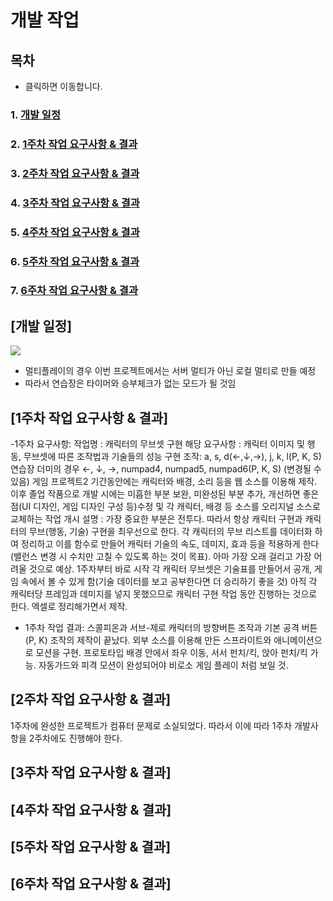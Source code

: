 # 개발 작업

## 목차 <a name='0'></a>
- 클릭하면 이동합니다.
### 1. [개발 일정](#1)
### 2. [1주차 작업 요구사항 & 결과](#2)
### 3. [2주차 작업 요구사항 & 결과](#3)
### 4. [3주차 작업 요구사항 & 결과](#4)
### 5. [4주차 작업 요구사항 & 결과](#5)
### 6. [5주차 작업 요구사항 & 결과](#6)
### 7. [6주차 작업 요구사항 & 결과](#7)  

## [개발 일정]
![](https://user-images.githubusercontent.com/49381621/139059099-975820e0-9505-4c12-bfc0-726a52b0fad3.PNG)

- 멀티플레이의 경우 이번 프로젝트에서는 서버 멀티가 아닌 로컬 멀티로 만들 예정
- 따라서 연습장은 타이머와 승부체크가 없는 모드가 될 것임

## [1주차 작업 요구사항 & 결과]
-1주차 요구사항:
작업명 : 캐릭터의 무브셋 구현
해당 요구사항 : 캐릭터 이미지 및 행동, 무브셋에 따른 조작법과 기술들의 성능 구현
조작: a, s, d(←,↓,→), j, k, l(P, K, S) 연습장 더미의 경우 ←, ↓, →, numpad4, numpad5, numpad6(P, K, S) (변경될 수 있음)
게임 프로젝트2 기간동안에는 캐릭터와 배경, 소리 등을 웹 소스를 이용해 제작. 이후 졸업 작품으로 개발 시에는 미흡한 부분 보완, 미완성된 부분 추가, 개선하면 좋은 점(UI 디자인, 게임 디자인 구성 등)수정 및 각 캐릭터, 배경 등 소스를 오리지널 소스로 교체하는 작업 개시 
설명 : 가장 중요한 부분은 전투다. 따라서 항상 캐릭터 구현과 캐릭터의 무브(행동, 기술) 구현을 최우선으로 한다. 각 캐릭터의 무브 리스트를 데이터화 하여 정리하고 이를 함수로 만들어 캐릭터 기술의 속도, 데미지, 효과 등을 적용하게 한다(밸런스 변경 시 수치만 고칠 수 있도록 하는 것이 목표). 아마 가장 오래 걸리고 가장 어려울 것으로 예상. 1주차부터 바로 시작
각 캐릭터 무브셋은 기술표를 만들어서 공개, 게임 속에서 볼 수 있게 함(기술 데이터를 보고 공부한다면 더 승리하기 좋을 것) 아직 각 캐릭터당 프레임과 데미지를 넣지 못했으므로 캐릭터 구현 작업 동안 진행하는 것으로 한다. 엑셀로 정리해가면서 제작.

- 1주차 작업 결과:
스콜피온과 서브-제로 캐릭터의 방향버튼 조작과 기본 공격 버튼(P, K) 조작의 제작이 끝났다. 외부 소스를 이용해 만든 스프라이트와 애니메이션으로 모션을 구현. 프로토타입 배경 안에서 좌우 이동, 서서 펀치/킥, 앉아 펀치/킥 가능. 자동가드와 피격 모션이 완성되어야 비로소 게임 플레이 처럼 보일 것. 
## [2주차 작업 요구사항 &  결과]
1주차에 완성한 프로젝트가 컴퓨터 문제로 소실되었다. 따라서 이에 따라 1주차 개발사항을 2주차에도 진행해야 한다.


## [3주차 작업 요구사항 &  결과]

## [4주차 작업 요구사항 &  결과]

## [5주차 작업 요구사항 &  결과]

## [6주차 작업 요구사항 &  결과]
